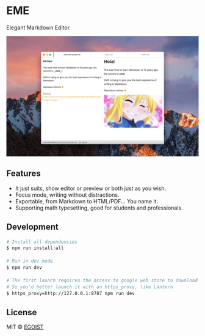 # EME

Elegant Markdown Editor.

![preview](/media/preview.png)

## Features

- It just suits, show editor or preview or both just as you wish.
- Focus mode, writing without distractions.
- Exportable, from Markdown to HTML/PDF... You name it.
- Supporting math typesetting, good for students and professionals.

## Development

```bash
# Install all dependencies
$ npm run install:all

# Run in dev mode
$ npm run dev

# The first launch requires the access to google web store to download vue-devtools
# So you'd better launch it with an https_proxy, like Lantern
$ https_proxy=http://127.0.0.1:8787 npm run dev
```

## License

MIT &copy; [EGOIST](https://github.com/egoist)
